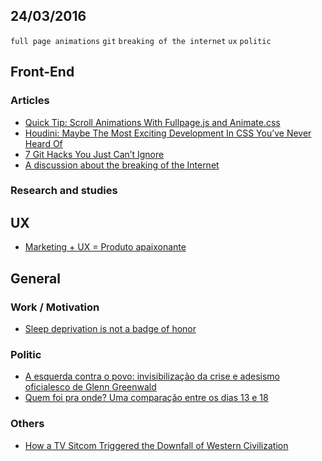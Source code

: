 24/03/2016
----------

`full page animations` `git` `breaking of the internet` `ux` `politic` 

## Front-End

### Articles

- [Quick Tip: Scroll Animations With Fullpage.js and Animate.css](http://webdesign.tutsplus.com/tutorials/quick-tip-scroll-animations-with-fullpagejs-and-animatecss--cms-25235)
- [Houdini: Maybe The Most Exciting Development In CSS You’ve Never Heard Of](https://www.smashingmagazine.com/2016/03/houdini-maybe-the-most-exciting-development-in-css-youve-never-heard-of/) 
- [7 Git Hacks You Just Can’t Ignore](https://medium.freecodecamp.com/7-git-hacks-you-just-can-t-ignore-41aea137727a#.t5fdg4jat) 
- [A discussion about the breaking of the Internet](https://medium.com/@mproberts/a-discussion-about-the-breaking-of-the-internet-3d4d2a83aa4d#.tnrifyc17) 
 
### Research and studies
 
## UX

- [Marketing + UX = Produto apaixonante](http://arquiteturadeinformacao.com/user-experience/marketing-ux-produto-apaixonante/)
 
## General
 
### Work / Motivation

- [Sleep deprivation is not a badge of honor](https://m.signalvnoise.com/sleep-deprivation-is-not-a-badge-of-honor-f24fbff47a75#.60jvkl6gi)
 
### Politic

- [A esquerda contra o povo: invisibilização da crise e adesismo oficialesco de Glenn Greenwald](https://medium.com/@guilhermeassis/a-esquerda-contra-o-povo-invisibiliza%C3%A7%C3%A3o-da-crise-e-adesismo-oficialesco-no-texto-de-glenn-10cc6a2da0ba#.6b4rnc02o)
- [Quem foi pra onde? Uma comparação entre os dias 13 e 18](http://www.pragmatismopolitico.com.br/2016/03/quem-foi-pra-onde-uma-comparacao-entre-os-dias-13-e-18.html) 
 
### Others

- [How a TV Sitcom Triggered the Downfall of Western Civilization](https://medium.com/@thatdavidhopkins/how-a-tv-sitcom-triggered-the-downfall-of-western-civilization-336e8ccf7dd0#.xs5ol2ygz)
 
